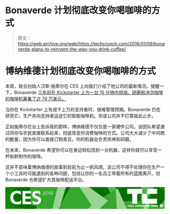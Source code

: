 # Bonaverde 计划彻底改变你喝咖啡的方式 

> 原文：<https://web.archive.org/web/https://techcrunch.com/2016/01/09/bonaverde-plans-to-reinvent-the-way-you-drink-coffee/>

# 博纳维德计划彻底改变你喝咖啡的方式

本周，联合创始人汉斯·施蒂尔在 CES 上向我们介绍了他公司的最新情况。提醒一下，Bonaverde [几年前在 Kickstarter 上为一台 15 分钟内烘焙、研磨和冲泡咖啡的咖啡机筹集了近 70 万美元。](https://web.archive.org/web/20221210000448/https://www.kickstarter.com/projects/jimguldi/worlds-first-roast-grind-brew-coffee-machine)

当你在 Kickstarter 上有成千上万的支持者时，很难管理预期。Bonaverde 仍在研究它，生产并向支持者运送它的智能咖啡机。但该公司并不打算就此止步。

正如施蒂尔在台上告诉我的那样，博纳维德不仅仅是一家硬件公司。该团队希望通过将你与农民直接联系起来，彻底改变你消费咖啡的方式。公司大大减少了中间商的数量，因为你可以直接订购青豆。你的机器会负责烘烤和研磨。

在未来，Bonaverde 希望你可以在身边轻松找到一台机器，这样你就可以享受一杯新鲜制作的咖啡。

这并不意味着博纳维德的故事到目前为止一帆风顺。该公司不得不处理你在生产一个小工具时可能遇到的各种问题，包括让你的一名员工带着所有的蓝图离开。但 Bonaverde 也希望扩大其咖啡配送平台。

[![CES 2016](img/c519f60617bd9223ee9db88cf84a2b5d.png)](https://web.archive.org/web/20221210000448/https://beta.techcrunch.com/tag/ces2016)